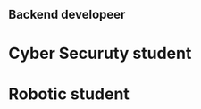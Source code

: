 <h2 align="left">Backend developeer </h2>
  <h1>  Cyber Securuty student </h1>
    <h1>  Robotic student</h1>
